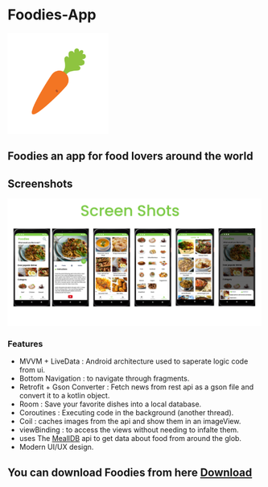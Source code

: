 # Foodies-App
<img src="https://github.com/MathRoda/Foodies-App/blob/master/Foodies/carrot.png" width="200" />
<h2>Foodies an app for food lovers around the world </h2>


## Screenshots
<img src="https://github.com/MathRoda/Foodies-App/blob/master/Foodies/screenshots.png" width="1000" />

### Features
- MVVM + LiveData : Android architecture used to saperate logic code from ui.
- Bottom Navigation : to navigate through fragments.
- Retrofit + Gson Converter : Fetch news from rest api as a gson file and convert it to a kotlin object.
- Room : Save your favorite dishes into a local database.
- Coroutines : Executing code in the background (another thread).
- Coil : caches images from the api and show them in an imageView.
- viewBinding : to access the views without needing to infalte them.
- uses The [MeallDB](https://www.themealdb.com/api.php) api to get data about food from around the glob.
- Modern UI/UX design.

## You can download Foodies from here [Download](https://github.com/MathRoda/Foodies-App/releases/download/v1.0.0/Foodies.apk)
